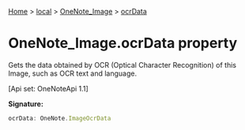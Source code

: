 [Home](./index) &gt; [local](local.md) &gt; [OneNote\_Image](local.onenote_image.md) &gt; [ocrData](local.onenote_image.ocrdata.md)

# OneNote\_Image.ocrData property

Gets the data obtained by OCR (Optical Character Recognition) of this Image, such as OCR text and language. 

 \[Api set: OneNoteApi 1.1\]

**Signature:**
```javascript
ocrData: OneNote.ImageOcrData
```
